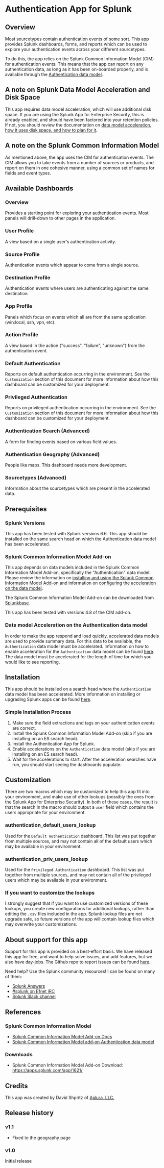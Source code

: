 # Authentication App for Splunk

## Overview
Most sourcetypes contain authentication events of some sort. This app provides Splunk dashboards, forms, and reports which can be used to explore your authentication events across your different sourcetypes.

To do this, the app relies on the Splunk Common Information Model (CIM) for authentication events. This means that the app can report on any authentication data, as long as it has been on-boarded properly, and is available through the [Authentication data model](http://docs.splunk.com/Documentation/CIM/latest/User/Authentication).

## A note on Splunk Data Model Acceleration and Disk Space
This app requires data model acceleration, which will use additional disk space. If you are using the Splunk App for Enterprise Security, this is already enabled, and should have been factored into your retention policies. If not, you should review the documentation on [data model acceleration, how it uses disk space, and how to plan for it](http://docs.splunk.com/Documentation/Splunk/latest/Knowledge/Acceleratedatamodels#Data_model_summary_size_on_disk).

## A note on the Splunk Common Information Model
As mentioned above, the app uses the CIM for authentication events. The CIM allows you to take events from a number of sources or products, and report on them in one cohesive manner, using a common set of names for fields and event types.

## Available Dashboards

### Overview
Provides a starting point for exploring your authentication events. Most panels will drill-down to other pages in the application.

### User Profile
A view based on a single user's authentication activity.

### Source Profile
Authentication events which appear to come from a single source.

### Destination Profile
Authentication events where users are authenticating against the same destination.

### App Profile
Panels which focus on events which all are from the same application (win:local, ssh, vpn, etc).

### Action Profile
A view based in the action ("success", "failure", "unknown") from the authentication event.

### Default Authentication
Reports on default authentication occurring in the environment. See the `Customization` section of this document for more information about how this dashboard can be customized for your deployment.

### Privileged Authentication
Reports on privileged authentication occurring in the environment. See the `Customization` section of this document for more information about how this dashboard can be customized for your deployment.

### Authentication Search (Advanced)
A form for finding events based on various field values.

### Authentication Geography (Advanced)
People like maps. This dashboard needs more development.

### Sourcetypes (Advanced)
Information about the sourcetypes which are present in the accelerated data.


## Prerequisites

### Splunk Versions
This app has been tested with Splunk versions 6.6. This app should be installed on the same search head on which the Authentication data model has been accelerated.

### Splunk Common Information Model Add-on
This app depends on data models included in the Splunk Common Information Model Add-on, specifically the "Authentication" data model. Please review the information on [installing and using the Splunk Common Information Model Add-on](http://docs.splunk.com/Documentation/CIM/latest/User/Install) and information on [configuring the acceleration on the data model](http://docs.splunk.com/Documentation/Splunk/latest/Knowledge/Acceleratedatamodels#Enable_persistent_acceleration_for_a_data_model).

The Splunk Common Information Model Add-on can be downloaded from [Splunkbase](https://apps.splunk.com/app/1621/).

This app has been tested with versions 4.8 of the CIM add-on. 

### Data model Acceleration on the Authentication data model
In order to make the app respond and load quickly, accelerated data models are used to provide summary data. For this data to be available, the `Authentication` data model must be accelerated. Information on how to enable acceleration for the `Authentication` data model can be found [here](http://docs.splunk.com/Documentation/Splunk/latest/Knowledge/Managedatamodels#Enable_data_model_acceleration). The data model must be accelerated for the length of time for which you would like to see reporting.

## Installation
This app should be installed on a search head where the `Authentication` data model has been accelerated. More information on installing or upgrading Splunk apps can be found [here](http://docs.splunk.com/Documentation/Splunk/latest/Admin/Wheretogetmoreapps).

### Simple Installation Process
1. Make sure the field extractions and tags on your authentication events are correct.
2. Install the Splunk Common Information Model Add-on (skip if you are installing on an ES search head).
4. Install the Authentication App for Splunk.
5. Enable accelerations on the `Authentication` data model (skip if you are installing on an ES search head).
6. Wait for the accelerations to start. After the acceleration searches have run, you should start seeing the dashboards populate.

## Customization
There are two macros which may be customized to help this app fit into your environment, and make use of other lookups (possibly the ones from the Splunk App for Enterprise Security). In both of these cases, the result is that the search in the macro should output a `user` field which contains the users appropriate for your environment.

### authentication\_default\_users\_lookup
Used for the `Default Authentication` dashboard. This list was put together from multiple sources, and may not contain all of the default users which may be available in your environment.

### authentication\_priv\_users\_lookup
Used for the `Privileged Authentication` dashboard. This list was put together from multiple sources, and may not contain all of the privileged users which may be available in your environment.

### If you want to customize the lookups
I strongly suggest that if you want to use customized versions of these lookups, you create new configurations for additional lookups, rather than editing the `.csv` files included in the app. Splunk lookup files are not upgrade safe, so future versions of the app will contain lookup files which may overwrite your customizations.

## About support for this app
Support for this app is provided on a best-effort basis. We have released this app for free, and want to help solve issues, and add features, but we also have day-jobs. The Github repo to report issues can be found [here](https://github.com/automine/authentication_app).

Need help? Use the Splunk community resources! I can be found on many of them:

* [Splunk Answers](https://answers.splunk.com/)
* [#splunk on Efnet IRC](https://wiki.splunk.com/Community:IRC)
* [Splunk Slack channel](http://splunk402.com/chat/)

## References

### Splunk Common Information Model
* [Splunk Common Information Model Add-on Docs](http://docs.splunk.com/Documentation/CIM/latest/User/Overview)
* [Splunk Common Information Model add-on Authentication data model](http://http://docs.splunk.com/documentation/cim/latest/user/Authentication)

### Downloads
* Splunk Common Information Model Add-on Download: <https://apps.splunk.com/app/1621/>

## Credits
This app was created by David Shpritz of [Aplura, LLC.](http://www.aplura.com/)

## Release history

### v1.1
* Fixed to the geography page
### v1.0
Initial release
